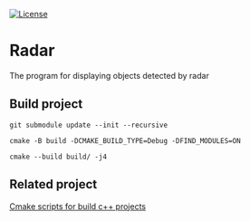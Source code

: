 [![License][license-image]][license-url]

# Radar
The program for displaying objects detected by radar 

## Build project
`git submodule update --init --recursive`

`cmake -B build -DCMAKE_BUILD_TYPE=Debug -DFIND_MODULES=ON`

`cmake --build build/ -j4`

## Related project
[Cmake scripts for build c++ projects](https://github.com/nicledomaS/cmake/blob/master/README.md)

[license-image]: https://img.shields.io/badge/License-Apache%202.0-blue.svg
[license-url]: LICENSE

